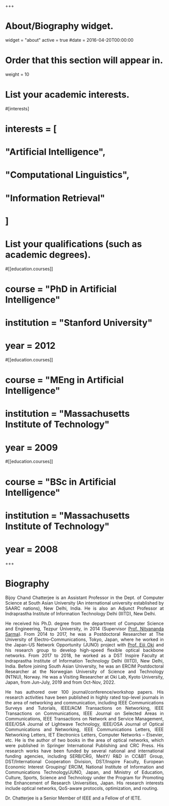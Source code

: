 +++
# About/Biography widget.
widget = "about"
active = true
#date = 2016-04-20T00:00:00

# Order that this section will appear in.
weight = 10

# List your academic interests.
#[interests]
#  interests = [
#    "Artificial Intelligence",
#    "Computational Linguistics",
#    "Information Retrieval"
 # ]

# List your qualifications (such as academic degrees).
#[[education.courses]]
#  course = "PhD in Artificial Intelligence"
#  institution = "Stanford University"
#  year = 2012

#[[education.courses]]
#  course = "MEng in Artificial Intelligence"
#  institution = "Massachusetts Institute of Technology"
#  year = 2009

#[[education.courses]]
#  course = "BSc in Artificial Intelligence"
#  institution = "Massachusetts Institute of Technology"
 # year = 2008
 
+++

# Biography

<p align="justify"> Bijoy Chand Chatterjee is an Assistant Professor in the Dept. of Computer Science at South Asian University (An international university established by SAARC nations), New Delhi, India. He is also an Adjunct Professor at Indraprastha Institute of Information Technology Delhi (IIITD), New Delhi.</p>

<p align="justify"> He received his Ph.D. degree from the department of Computer Science and Engineering, Tezpur University, in 2014 (Supervisor <a href="http://agnigarh.tezu.ernet.in/~nitya/index.html">Prof. Nityananda Sarma</a>). From 2014 to 2017, he was a Postdoctoral Researcher at The University of Electro-Communications, Tokyo, Japan, where he worked in the Japan-US Network Opportunity (JUNO) project with <a href="http://icn.cce.i.kyoto-u.ac.jp/english/english_oki">Prof. Eiji Oki</a> and his research group to develop high-speed flexible optical backbone networks. From 2017 to 2018, he worked as a DST Inspire Faculty at Indraprastha Institute of Information Technology Delhi (IIITD), New Delhi, India. Before joining South Asian University, he was an ERCIM Postdoctoral Researcher at the Norwegian University of Science and Technology (NTNU), Norway. He was a Visiting Researcher at Oki Lab, Kyoto University, Japan, from Jun-July, 2019 and from Oct-Nov, 2022. </p> 

<p align="justify"> He has authored over 100 journal/conference/workshop papers. His research activities have been published in highly rated top-level journals in the area of networking and communication, including IEEE Communications Surveys and Tutorials, IEEE/ACM Transactions on Networking, IEEE Transactions on Communications, IEEE Journal on Selected Areas in Communications, IEEE Transactions on Network and Service Management, IEEE/OSA Journal of Lightwave Technology, IEEE/OSA Journal of Optical Communications and Networking, IEEE Communications Letters, IEEE Networking Letters, IET Electronics Letters, Computer Networks – Elsevier,  etc. He is the author of two books in the area of optical networks, which were published in Springer International Publishing and CRC Press. His research works have been funded by several national and international funding agencies, including SERB/CRG, MeitY/ R&D in CC&BT Group, DST/International Cooperation Division, DST/Inspire Faculty, European Economic Interest Grouping/ ERCIM, National Institute of Information and Communications Technology/JUNO, Japan, and Ministry of Education, Culture, Sports, Science and Technology under the Program for Promoting the Enhancement of Research Universities, Japan. His research interests include optical networks, QoS-aware protocols, optimization, and routing.</p>

<p align="justify"> Dr. Chatterjee is a Senior Member of IEEE and a Fellow of of IETE. </p>
